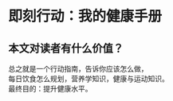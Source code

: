 # 即刻行动：我的健康手册

## 本文对读者有什么价值？
总之就是一个行动指南，告诉你应该怎么做，   
每日饮食怎么规划，营养学知识，健康与运动知识。       
最终目的：提升健康水平。



<!-- 
健康学习到150岁 - 人体系统调优不完全指南
https://github.com/zijie0/HumanSystemOptimization

 -->

